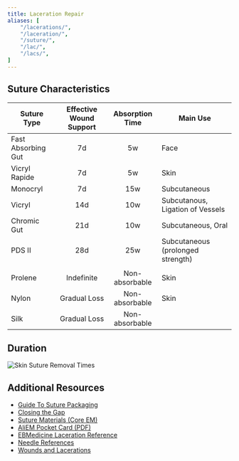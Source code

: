 ```yaml
---
title: Laceration Repair
aliases: [
    "/lacerations/",
    "/laceration/",
    "/suture/",
    "/lac/",
    "/lacs/",
]
---
```


## Suture Characteristics

| Suture Type        | Effective Wound Support    | Absorption Time | Main Use                          |
|--------------------|:----------------------------:|:-----------------:|-----------------------------------|
| Fast Absorbing Gut | 7d                         | 5w              | Face                              |
| Vicryl Rapide      | 7d                         | 5w              | Skin                              |
| Monocryl           | 7d                         | 15w             | Subcutaneous                      |
| Vicryl             | 14d                        | 10w             | Subcutanous, Ligation of Vessels  |
| Chromic Gut        | 21d                        | 10w             | Subcutaneous, Oral                |
| PDS II             | 28d                        | 25w             | Subcutaneous (prolonged strength) |
|                    |                            |                 |                                   |
| Prolene            | Indefinite                 | Non-absorbable  | Skin                              |
| Nylon              | Gradual Loss               | Non-absorbable  | Skin                              |
| Silk               | Gradual Loss               | Non-absorbable  |                                   |


## Duration

![Skin Suture Removal Times](/img/suture_removal_times.png)


## Additional Resources
- [Guide To Suture Packaging](/img/Sutures.webp)
- [Closing the Gap](https://lacerationrepair.com/)
- [Suture Materials (Core EM)](https://coreem.net/core/suture-materials/)
- [AliEM Pocket Card (PDF)](/pdfs/sutures/ALiEM%20Card%20Laceration%20Repair%20and%20Sutures.pdf)
- [EBMedicine Laceration Reference](https://foamed.ebmedicine.net/rapid-reference/laceration-repair-methods-and-suture-selection/)
- [Needle References](/pdfs/sutures/Ethicon%20Suture%20Needles.pdf)
- [Wounds and Lacerations](https://livejohnshopkins-my.sharepoint.com/:b:/g/personal/cpike2_jh_edu/EZT49mgZj4lKiLhUVH0jVXIB4IiEvhJNrpf3t1xy0QLOZQ?e=yr9D9p)